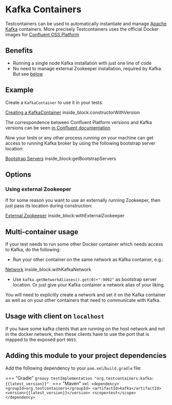 # Kafka Containers

Testcontainers can be used to automatically instantiate and manage [Apache Kafka](https://kafka.apache.org) containers.
More precisely Testcontainers uses the official Docker images for [Confluent OSS Platform](https://hub.docker.com/r/confluentinc/cp-kafka/)

## Benefits

* Running a single node Kafka installation with just one line of code
* No need to manage external Zookeeper installation, required by Kafka. But see [below](#zookeeper)

## Example

Create a `KafkaContainer` to use it in your tests:
<!--codeinclude-->
[Creating a KafkaContainer](../../modules/kafka/src/test/java/org/testcontainers/containers/KafkaContainerTest.java) inside_block:constructorWithVersion
<!--/codeinclude-->

The correspondence between Confluent Platform versions and Kafka versions can be seen [in Confluent documentation](https://docs.confluent.io/current/installation/versions-interoperability.html#cp-and-apache-kafka-compatibility)

Now your tests or any other process running on your machine can get access to running Kafka broker by using the following bootstrap server location:

<!--codeinclude-->
[Bootstrap Servers](../../modules/kafka/src/test/java/org/testcontainers/containers/KafkaContainerTest.java) inside_block:getBootstrapServers
<!--/codeinclude-->

## Options
        
### <a name="zookeeper"></a> Using external Zookeeper

If for some reason you want to use an externally running Zookeeper, then just pass its location during construction:
<!--codeinclude-->
[External Zookeeper](../../modules/kafka/src/test/java/org/testcontainers/containers/KafkaContainerTest.java) inside_block:withExternalZookeeper
<!--/codeinclude-->


## Multi-container usage

If your test needs to run some other Docker container which needs access to Kafka, do the following:

* Run your other container on the same network as Kafka container, e.g.:
<!--codeinclude-->
[Network](../../modules/kafka/src/test/java/org/testcontainers/containers/KafkaContainerTest.java) inside_block:withKafkaNetwork
<!--/codeinclude-->
* Use `kafka.getNetworkAliases().get(0)+":9092"` as bootstrap server location. 
Or just give your Kafka container a network alias of your liking.

You will need to explicitly create a network and set it on the Kafka container as well as on your other containers that need to communicate with Kafka.

## Usage with client on `localhost`
If you have some kafka clients that are running on the host network and not in the docker network, then these clients have to use the port that is mapped to the exposed port `9093`. 

## Adding this module to your project dependencies

Add the following dependency to your `pom.xml`/`build.gradle` file:

=== "Gradle"
    ```groovy
    testImplementation "org.testcontainers:kafka:{{latest_version}}"
    ```
=== "Maven"
    ```xml
    <dependency>
        <groupId>org.testcontainers</groupId>
        <artifactId>kafka</artifactId>
        <version>{{latest_version}}</version>
        <scope>test</scope>
    </dependency>
    ```
